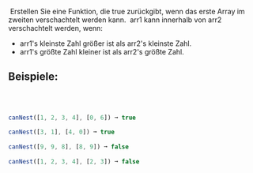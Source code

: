 ​
Erstellen Sie eine Funktion, die true zurückgibt, wenn das erste Array im zweiten verschachtelt werden kann.
​
arr1 kann innerhalb von arr2 verschachtelt werden, wenn:
​
-   arr1's kleinste Zahl größer ist als arr2's kleinste Zahl.
-   arr1's größte Zahl kleiner ist als arr2's größte Zahl.
​
## Beispiele:
​
```js
​
canNest([1, 2, 3, 4], [0, 6]) ➞ true
​
canNest([3, 1], [4, 0]) ➞ true
​
canNest([9, 9, 8], [8, 9]) ➞ false
​
canNest([1, 2, 3, 4], [2, 3]) ➞ false